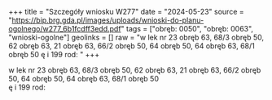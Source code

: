 +++
title = "Szczegóły wniosku W277"
date = "2024-05-23"
source = "https://bip.brg.gda.pl/images/uploads/wnioski-do-planu-ogolnego/w277_6b1fcdff3edd.pdf"
tags = ["obręb: 0050", "obręb: 0063", "wnioski-ogolne"]
geolinks = []
raw = "w lek nr 23 obręb 63, 68/3 obręb 50, 62 obręb 63, 21 obręb 63, 66/2 obręb 50, 64 obręb 50, 64 obręb 63, 68/1 obręb 50   ę i 199 rod: "
+++

w lek nr 23 obręb 63, 68/3 obręb 50, 62 obręb 63, 21 obręb 63, 66/2 obręb
50, 64 obręb 50, 64 obręb 63, 68/1 obręb 50  
ę i 199 rod:



